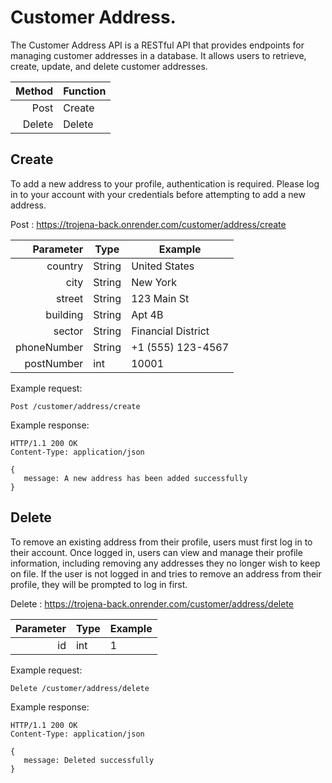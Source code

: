 # Customer Address.

The Customer Address API is a RESTful API that provides endpoints for managing customer addresses in a database. It allows users to retrieve, create, update, and delete customer addresses.


| Method | Function |
|-------:|----------|
|   Post | Create   |
| Delete | Delete   |


## Create

To add a new address to your profile, authentication is required. Please log in to your account with your credentials before attempting to add a new address.

Post :  https://trojena-back.onrender.com/customer/address/create

|   Parameter | Type   | Example   |
|------------:|--------|------------|
|  country | String |United States  |
| city | String |New York |
|  street | String |123 Main St |
|  building | String   |Apt 4B  |
|  sector | String   |Financial District |
|  phoneNumber | String   |+1 (555) 123-4567 |
|  postNumber | int    |10001 |

Example request:
```
Post /customer/address/create
```
Example response:

```
HTTP/1.1 200 OK
Content-Type: application/json

{
   message: A new address has been added successfully
}
```

## Delete

To remove an existing address from their profile, users must first log in to their account. Once logged in, users can view and manage their profile information, including removing any addresses they no longer wish to keep on file. If the user is not logged in and tries to remove an address from their profile, they will be prompted to log in first.

Delete :  https://trojena-back.onrender.com/customer/address/delete

|   Parameter | Type                | Example   |
|------------:|---------------------|------------|
|  id | int            |1 |

Example request:
```
Delete /customer/address/delete
```
Example response:

```
HTTP/1.1 200 OK
Content-Type: application/json

{
   message: Deleted successfully
}
```

